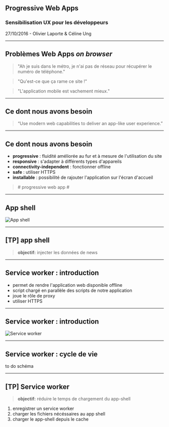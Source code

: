 ##  Progressive Web Apps
<!-- .slide:data-background="images/applications.png" height="100%" -->

### Sensibilisation UX pour les développeurs
<!-- .element: style="color: #cc5f7f;" -->

27/10/2016 - Olivier Laporte & Céline Ung

---

## Problèmes Web Apps *on browser*

<blockquote class="fragment fixed" data-fragment-index="1"  data-transition="slide">
"Ah je suis dans le métro, je n'ai pas de réseau pour récupérer le numéro de téléphone."
</blockquote>

<blockquote class="fragment fixed" data-fragment-index="2"  data-transition="slide">
"Qu'est-ce que ça rame ce site !"
</blockquote>

<blockquote class="fragment fixed" data-fragment-index="3"  data-transition="slide">
"L'application mobile est vachement mieux."
</blockquote>

---

## Ce dont nous avons besoin

> “Use modern web capabilities to deliver an app-like user experience.”

--- 

## Ce dont nous avons besoin

- **progressive** : fluidité améliorée au fur et à mesure de l'utilisation du site
- **responsive** : s'adapter à différents types d'appareils
- **connectivity-independent** : fonctionner offline
- **safe** : utiliser HTTPS
- **installable** : possibilité de rajouter l'application sur l'écran d'accueil

> \# progressive web app \#
<!-- .element: class="fragment" data-fragment-index="1" -->

---

## App shell

![App shell](images/app-shell.png)
<!-- .element: height="500px" -->

---

## [TP] app shell

> **objectif:** injecter les données de news

---

## Service worker : introduction

- permet de rendre l'application web disponible offline
- script chargé en parallèle des scripts de notre application
- joue le rôle de proxy
- utiliser HTTPS

---

## Service worker : introduction

![Service worker](images/service-worker.png)

---

## Service worker : cycle de vie


to do schéma

---

## [TP] Service worker

> **objectif:** réduire le temps de chargement du app-shell

1. enregistrer un service worker
2. charger les fichiers nécéssaires au app shell
3. charger le app-shell depuis le cache

